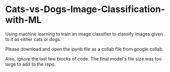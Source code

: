 # Cats-vs-Dogs-Image-Classification-with-ML
Using machine learning to train an image classifier to classify images given to it as either cats or dogs.

Please download and open the ipynb file as a collab file from google collab.

Also, ignore the last few blocks of code. The final model's file size was too large to add to the repo.
